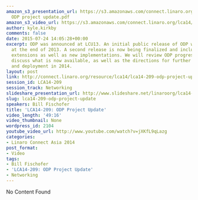 ```yaml
---
amazon_s3_presentation_url: https://s3.amazonaws.com/connect.linaro.org/lca14/presentations/LCA14-209-
  ODP project update.pdf
amazon_s3_video_url: https://s3.amazonaws.com/connect.linaro.org/lca14/videos/03-04-Tuesday/LCA14-209-+ODP+Project+Update.mp4
author: kyle.kirkby
comments: false
date: 2015-07-24 14:05:28+00:00
excerpt: ODP was announced at LCU13. An initial public release of ODP was published
  at the end of 2013. A second release is now being finalized and includes significant
  extensions as well as new implementations. We will review ODP progress to date and
  discuss what is now available, as well as the directions for further development
  and deployment in 2014.
layout: post
link: http://connect.linaro.org/resource/lca14/lca14-209-odp-project-update/
session_id: LCA14-209
session_track: Networking
slideshare_presentation_url: http://www.slideshare.net/linaroorg/lca14-209-odpprojectupdate
slug: lca14-209-odp-project-update
speakers: Bill Fischofer
title: 'LCA14-209: ODP Project Update'
video_length: '49:16'
video_thumbnail: None
wordpress_id: 2104
youtube_video_url: http://www.youtube.com/watch?v=jXKfL9qLazg
categories:
- Linaro Connect Asia 2014
post_format:
- Video
tags:
- Bill Fischofer
- 'LCA14-209: ODP Project Update'
- Networking
---
```


No Content Found
